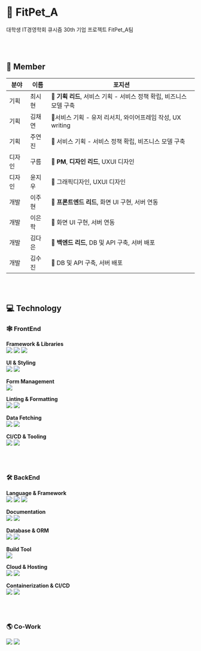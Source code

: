 # 🐶 FitPet_A
대학생 IT경영학회 큐시즘 30th 기업 프로젝트 FitPet_A팀 

<br><br>

## 👥 Member
| **분야** | **이름** | **포지션** |
| --- | --- | --- |
| 기획 | 최시현 | 🐶 **기획 리드**, 서비스 기획 - 서비스 정책 확립, 비즈니스 모델 구축 |
| 기획 | 김채연 | 🐶서비스 기획 - 유저 리서치, 와이어프레임 작성, UX writing |
| 기획 | 주연진 | 🐶 서비스 기획 - 서비스 정책 확립, 비즈니스 모델 구축 |
| 디자인 | 구름 | 🐶 **PM**, **디자인 리드**, UXUI 디자인 |
| 디자인 | 윤지우 | 🐶 그래픽디자인, UXUI 디자인 |
| 개발 | 이주현 | 🐶 **프론트엔드 리드**, 화면 UI 구현, 서버 연동 |
| 개발 | 이은학 | 🐶 화면 UI 구현, 서버 연동 |
| 개발 | 김다은 | 🐶 **백엔드 리드**, DB 및 API 구축, 서버 배포 |
| 개발 | 김수진 | 🐶 DB 및 API 구축, 서버 배포 |

<br><br>


## 💻 Technology

### 🕸️ FrontEnd
**Framework & Libraries**  
<img src="https://img.shields.io/badge/React-61DAFB?style=flat&logo=React&logoColor=white" />
<img src="https://img.shields.io/badge/Next.js-000000?style=flat&logo=Next.js&logoColor=white" /> 
<img src="https://img.shields.io/badge/TypeScript-3178C6?style=flat&logo=TypeScript&logoColor=white" /> 

**UI & Styling**  
<img src="https://img.shields.io/badge/Chakra UI-319795?style=flat&logo=ChakraUI&logoColor=white" />
<img src="https://img.shields.io/badge/Tailwind CSS-06B6D4?style=flat&logo=TailwindCSS&logoColor=white" />  

**Form Management**  
<img src="https://img.shields.io/badge/React Hook Form-EC5990?style=flat&logo=ReactHookForm&logoColor=white" />  

**Linting & Formatting**  
<img src="https://img.shields.io/badge/ESLint-4B32C3?style=flat&logo=ESLint&logoColor=white" />
<img src="https://img.shields.io/badge/Prettier-F7B93E?style=flat&logo=Prettier&logoColor=white" />

**Data Fetching**  
<img src="https://img.shields.io/badge/TanStack Query-FF4154?style=flat&logo=ReactQuery&logoColor=white" />
<img src="https://img.shields.io/badge/Axios-5A29E4?style=flat&logo=Axios&logoColor=white" />

**CI/CD & Tooling**  
<img src="https://img.shields.io/badge/Husky-000000?style=flat&logo=Husky&logoColor=white" />
<img src="https://img.shields.io/badge/Vercel-000000?style=flat&logo=Vercel&logoColor=white" />

<br><br>

### 🛠️ BackEnd

**Language & Framework**  
<img src="https://img.shields.io/badge/Java-007396?style=flat&logo=Java&logoColor=white" />
<img src="https://img.shields.io/badge/Spring Boot-6DB33F?style=flat&logo=SpringBoot&logoColor=white" /> 
<img src="https://img.shields.io/badge/Spring Security-6DB33F?style=flat&logo=SpringSecurity&logoColor=white" />


**Documentation**  
<img src="https://img.shields.io/badge/Rest Docs-6DB33F?style=flat&logo=Spring&logoColor=white" /> 
<img src="https://img.shields.io/badge/Swagger-85EA2D?style=flat&logo=Swagger&logoColor=black" />

**Database & ORM**  
<img src="https://img.shields.io/badge/Spring Data JPA-6DB33F?style=flat&logo=Spring&logoColor=white" /> 
<img src="https://img.shields.io/badge/MySQL-4479A1?style=flat&logo=MySQL&logoColor=white" /> 

**Build Tool**  
<img src="https://img.shields.io/badge/Gradle-02303A?style=flat&logo=Gradle&logoColor=white" />

**Cloud & Hosting**  
<img src="https://img.shields.io/badge/AmazonEC2-FF9900?style=flat&logo=AmazonEC2&logoColor=white" /> 
<img src="https://img.shields.io/badge/AmazonRDS-527FFF?style=flat&logo=AmazonRDS&logoColor=white" /> 

**Containerization & CI/CD**  
<img src="https://img.shields.io/badge/Docker-2496ED?style=flat&logo=Docker&logoColor=white" /> 
<img src="https://img.shields.io/badge/GithubActions-2088FF?style=flat&logo=GithubActions&logoColor=white" />

<br><br>


### 🌎 Co-Work
[<img src="https://img.shields.io/badge/GitHub-181717?style=flat&logo=GitHub&logoColor=white" />](https://github.com/FITPET-A)
<img src="https://img.shields.io/badge/Notion-000000?style=flat&logo=Notion&logoColor=white" />


